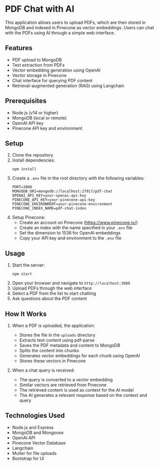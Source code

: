 # PDF Chat with AI

This application allows users to upload PDFs, which are then stored in MongoDB and indexed in Pinecone as vector embeddings. Users can chat with the PDFs using AI through a simple web interface.

## Features

- PDF upload to MongoDB
- Text extraction from PDFs
- Vector embedding generation using OpenAI
- Vector storage in Pinecone
- Chat interface for querying PDF content
- Retrieval-augmented generation (RAG) using Langchain

## Prerequisites

- Node.js (v14 or higher)
- MongoDB (local or remote)
- OpenAI API key
- Pinecone API key and environment

## Setup

1. Clone the repository
2. Install dependencies:
   ```
   npm install
   ```
3. Create a `.env` file in the root directory with the following variables:
   ```
   PORT=3000
   MONGODB_URI=mongodb://localhost:27017/pdf-chat
   OPENAI_API_KEY=your-openai-api-key
   PINECONE_API_KEY=your-pinecone-api-key
   PINECONE_ENVIRONMENT=your-pinecone-environment
   PINECONE_INDEX_NAME=pdf-chat-index
   ```
4. Setup Pinecone:
   - Create an account on Pinecone (https://www.pinecone.io/)
   - Create an index with the name specified in your `.env` file
   - Set the dimension to 1536 for OpenAI embeddings
   - Copy your API key and environment to the `.env` file

## Usage

1. Start the server:
   ```
   npm start
   ```
2. Open your browser and navigate to `http://localhost:3000`
3. Upload PDFs through the web interface
4. Select a PDF from the list to start chatting
5. Ask questions about the PDF content

## How It Works

1. When a PDF is uploaded, the application:
   - Stores the file in the `uploads` directory
   - Extracts text content using pdf-parse
   - Saves the PDF metadata and content to MongoDB
   - Splits the content into chunks
   - Generates vector embeddings for each chunk using OpenAI
   - Stores these vectors in Pinecone

2. When a chat query is received:
   - The query is converted to a vector embedding
   - Similar vectors are retrieved from Pinecone
   - The retrieved content is used as context for the AI model
   - The AI generates a relevant response based on the context and query

## Technologies Used

- Node.js and Express
- MongoDB and Mongoose
- OpenAI API
- Pinecone Vector Database
- Langchain
- Multer for file uploads
- Bootstrap for UI 